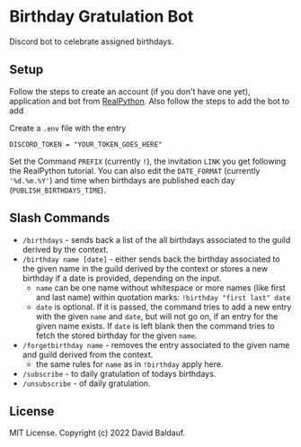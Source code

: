 # Birthday Gratulation Bot
Discord bot to celebrate assigned birthdays.

## Setup
Follow the steps to create an account (if you don't have one yet), application and bot from [RealPython](https://realpython.com/how-to-make-a-discord-bot-python/). Also follow the steps to add the bot to add

Create a `.env` file with the entry

```console
DISCORD_TOKEN = "YOUR_TOKEN_GOES_HERE"
```

Set the Command `PREFIX` (currently `!`), the invitation `LINK` you get following the RealPython tutorial.
You can also edit the `DATE_FORMAT` (currently `'%d.%m.%Y'`) and time when birthdays are published each day (`PUBLISH_BIRTHDAYS_TIME`).

## Slash Commands
- `/birthdays` - sends back a list of the all birthdays associated to the guild derived by the context.
- `/birthday name [date]` - either sends back the birthday associated to the given name in the guild derived by the context or stores a new birthday if a date is provided, depending on the input.
  - `name` can be one name without whitespace or more names (like first and last name) within quotation marks: `!birthday "first last" date`
  - `date` is optional. If it is passed, the command tries to add a new entry with the given `name` and `date`, but will not go on, if an entry for the given name exists. If `date` is left blank then the command tries to fetch the stored birthday for the given `name`.
- `/forgetbirthday name` - removes the entry associated to the given name and guild derived from the context.
  - the same rules for `name` as in `!birthday` apply here.
- `/subscribe` - to daily gratulation of todays birthdays.
- `/unsubscribe` - of daily gratulation.

## License
MIT License. Copyright (c) 2022 David Baldauf.